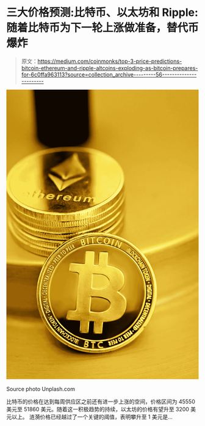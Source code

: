 # 三大价格预测:比特币、以太坊和 Ripple:随着比特币为下一轮上涨做准备，替代币爆炸

> 原文：<https://medium.com/coinmonks/top-3-price-predictions-bitcoin-ethereum-and-ripple-altcoins-exploding-as-bitcoin-prepares-for-6c0ffa963113?source=collection_archive---------56----------------------->

![](img/b09bd7d4b24e68103c1f49fae86cd6a7.png)

Source photo Unplash.com

比特币的价格在达到每周供应区之前还有进一步上涨的空间，价格区间为 45550 美元至 51860 美元。随着这一积极趋势的持续，以太坊的价格有望升至 3200 美元以上。
涟漪价格已经越过了一个关键的阈值，表明攀升至 1 美元是…
